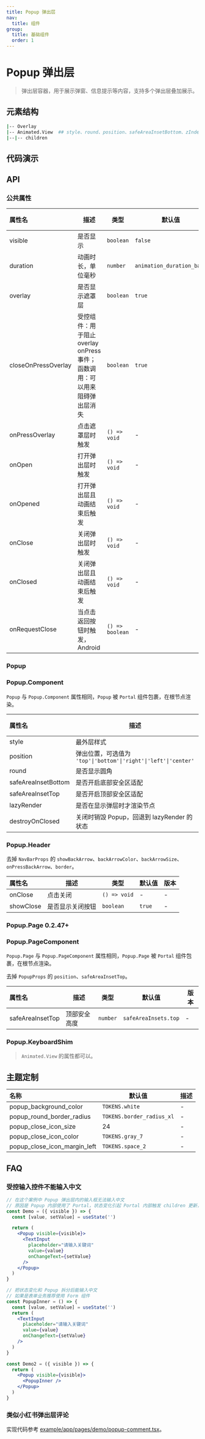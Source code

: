 ```yaml
---
title: Popup 弹出层
nav:
  title: 组件
group:
  title: 基础组件
  order: 1
---
```


# Popup 弹出层

> 弹出层容器，用于展示弹窗、信息提示等内容，支持多个弹出层叠加展示。

## 元素结构

```bash
|-- Overlay
|-- Animated.View  ## style、round、position、safeAreaInsetBottom、zIndex，默认情况不控制高度，可通过 style 自定义高度
|--|-- children
```

## 代码演示

<code src="./__fixtures__/header.tsx"></code>

<code src="./__fixtures__/popup.tsx"></code>

<code src="./__fixtures__/keyboard-shim.tsx"></code>

<code src="./__fixtures__/page.tsx"></code>

## API

### 公共属性

| 属性名              | 描述                                                                      | 类型            | 默认值                    | 版本 |
| :------------------ | ------------------------------------------------------------------------- | --------------- | ------------------------- | ---- |
| visible             | 是否显示                                                                  | `boolean`       | `false`                   | -    |
| duration            | 动画时长，单位毫秒                                                        | `number`        | `animation_duration_base` | -    |
| overlay             | 是否显示遮罩层                                                            | `boolean`       | `true`                    | -    |
| closeOnPressOverlay | 受控组件：用于阻止 overlay onPress 事件；函数调用：可以用来阻碍弹出层消失 | `boolean`       | `true`                    | -    |
| onPressOverlay      | 点击遮罩层时触发                                                          | `() => void`    | -                         | -    |
| onOpen              | 打开弹出层时触发                                                          | `() => void`    | -                         | -    |
| onOpened            | 打开弹出层且动画结束后触发                                                | `() => void`    | -                         | -    |
| onClose             | 关闭弹出层时触发                                                          | `() => void`    | -                         | -    |
| onClosed            | 关闭弹出层且动画结束后触发                                                | `() => void`    | -                         | -    |
| onRequestClose      | 当点击返回按钮时触发，Android                                             | `() => boolean` | -                         | -    |

### Popup

### Popup.Component

`Popup` 与 `Popup.Component` 属性相同，`Popup` 被 `Portal` 组件包裹，在根节点渲染。

| 属性名              | 描述                                                            | 类型                   | 默认值     | 版本 |
| :------------------ | --------------------------------------------------------------- | ---------------------- | ---------- | ---- |
| style               | 最外层样式                                                      | `StyleProp<ViewStyle>` | -          | -    |
| position            | 弹出位置，可选值为 `'top'\|'bottom'\|'right'\|'left'\|'center'` | `PopupPosition`        | `'center'` | -    |
| round               | 是否显示圆角                                                    | `boolean`              | `false`    | -    |
| safeAreaInsetBottom | 是否开启底部安全区适配                                          | `boolean`              | `false`    | -    |
| safeAreaInsetTop    | 是否开启顶部安全区适配                                          | `boolean`              | `false`    | -    |
| lazyRender          | 是否在显示弹层时才渲染节点                                      | `boolean`              | `true`     | -    |
| destroyOnClosed     | 关闭时销毁 Popup，回退到 lazyRender 的状态                      | `boolean`              | `false`    | -    |

### Popup.Header

去掉 `NavBarProps` 的 `showBackArrow`、`backArrowColor`、`backArrowSize`、`onPressBackArrow`、`border`。

| 属性名    | 描述             | 类型         | 默认值 | 版本 |
| :-------- | ---------------- | ------------ | ------ | ---- |
| onClose   | 点击关闭         | `() => void` | -      | -    |
| showClose | 是否显示关闭按钮 | `boolean`    | `true` | -    |

### Popup.Page <Badge>0.2.47+</Badge>

### Popup.PageComponent

`Popup.Page` 与 `Popup.PageComponent` 属性相同，`Popup.Page` 被 `Portal` 组件包裹，在根节点渲染。

去掉 `PopupProps` 的 `position`、`safeAreaInsetTop`。

| 属性名           | 描述         | 类型     | 默认值               | 版本 |
| :--------------- | ------------ | -------- | -------------------- | ---- |
| safeAreaInsetTop | 顶部安全高度 | `number` | `safeAreaInsets.top` | -    |

### Popup.KeyboardShim

> `Animated.View` 的属性都可以。

## 主题定制

| 名称                         | 默认值                    | 描述 |
| :--------------------------- | ------------------------- | ---- |
| popup_background_color       | `TOKENS.white`            | -    |
| popup_round_border_radius    | `TOKENS.border_radius_xl` | -    |
| popup_close_icon_size        | 24                        | -    |
| popup_close_icon_color       | `TOKENS.gray_7`           | -    |
| popup_close_icon_margin_left | `TOKENS.space_2`          | -    |

## FAQ

### 受控输入控件不能输入中文

```jsx | pure
// 在这个案例中 Popup 弹出层内的输入框无法输入中文
// 原因是 Popup 内部使用了 Portal，状态变化引起 Portal 内部触发 children 更新，导致 TextInput 输入控件重新渲染
const Demo = ({ visible }) => {
  const [value, setValue] = useState('')

  return (
    <Popup visible={visible}>
      <TextInput
        placeholder="请输入关键词"
        value={value}
        onChangeText={setValue}
      />
    </Popup>
  )
}
```

```jsx | pure
// 把状态变化和 Popup 拆分后能输入中文
// 如果是表单业务推荐使用 Form 组件
const PopupInner = () => {
  const [value, setValue] = useState('')
  return (
    <TextInput
      placeholder="请输入关键词"
      value={value}
      onChangeText={setValue}
    />
  )
}

const Demo2 = ({ visible }) => {
  return (
    <Popup visible={visible}>
      <PopupInner />
    </Popup>
  )
}
```

### 类似小红书弹出层评论

实现代码参考 [example/app/pages/demo/popup-comment.tsx](https://github.com/24jieqi/react-native-xiaoshu/tree/main/example/app/pages/demo/popup-comment.tsx)。
